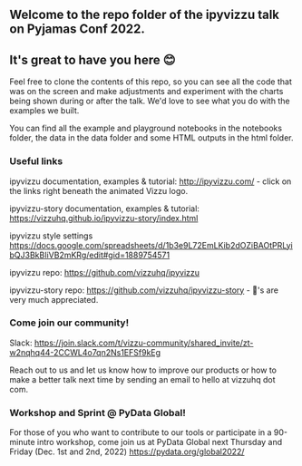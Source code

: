 ## Welcome to the repo folder of the ipyvizzu talk on Pyjamas Conf 2022. 
## It's great to have you here :blush:

Feel free to clone the contents of this repo, so you can see all the code that was on the screen and make adjustments and experiment with the charts being shown during or after the talk. We'd love to see what you do with the examples we built.

You can find all the example and playground notebooks in the notebooks folder, the data in the data folder and some HTML outputs in the html folder.  

### Useful links
ipyvizzu documentation, examples & tutorial: http://ipyvizzu.com/ - click on the links right beneath the animated Vizzu logo.

ipyvizzu-story documentation, examples & tutorial: https://vizzuhq.github.io/ipyvizzu-story/index.html

ipyvizzu style settings https://docs.google.com/spreadsheets/d/1b3e9L72EmLKib2dOZiBAOtPRLyibQJ3BkBIiVB2mKRg/edit#gid=1889754571

ipyvizzu repo: https://github.com/vizzuhq/ipyvizzu

ipyvizzu-story repo: https://github.com/vizzuhq/ipyvizzu-story - :star2:'s are very much appreciated.

### Come join our community!
Slack: https://join.slack.com/t/vizzu-community/shared_invite/zt-w2nqhq44-2CCWL4o7qn2Ns1EFSf9kEg

Reach out to us and let us know how to improve our products or how to make a better talk next time by sending an email to hello at vizzuhq dot com.

### Workshop and Sprint @ PyData Global!
For those of you who want to contribute to our tools or participate in a 90-minute intro workshop, come join us at PyData Global next Thursday and Friday (Dec. 1st and 2nd, 2022)
https://pydata.org/global2022/
